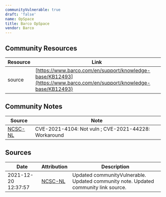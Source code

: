 ```yaml
---
communityVulnerable: true
draft: 'false'
name: OpSpace
title: Barco OpSpace
vendor: Barco
---
```



## Community Resources
| Resource | Link |
| --- | --- |
| source | [https://www.barco.com/en/support/knowledge-base/KB12493](https://www.barco.com/en/support/knowledge-base/KB12493) |

## Community Notes
| Source | Note |
| --- | --- |
| [NCSC-NL](https://github.com/NCSC-NL/log4shell/blob/main/software/README.md) | CVE-2021-4104: Not vuln ; CVE-2021-44228: Workaround </ul> |

## Sources
| Date | Attribution | Description |
| --- | --- | --- |
| 2021-12-20 12:37:57 | [NCSC-NL](https://github.com/NCSC-NL/log4shell/blob/main/software/README.md) | Updated communityVulnerable. Updated community note. Updated community link source.  |
